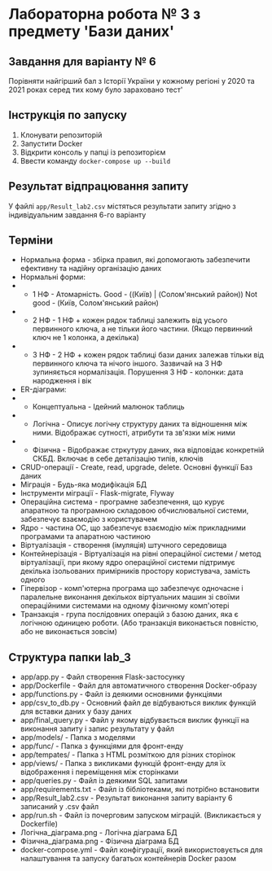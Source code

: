 # Лабораторна робота № 3 з предмету 'Бази даних'

## Завдання для варіанту № 6
Порівняти найгірший бал з Історії України у кожному регіоні у 2020 та 2021 роках серед тих кому було зараховано тест'

## Інструкція по запуску
1. Клонувати репозиторій
2. Запустити Docker
3. Відкрити консоль у папці із репозиторієм
4. Ввести команду `docker-compose up --build`

## Результат відпрацювання запиту
У файлі `app/Result_lab2.csv` містяться результати запиту згідно з індивідуальним завдання 6-го варіанту 

## Терміни
- Нормальна форма - збірка правил, які допомогають забезпечити ефективну та надійну організацію даних
- Нормальні форми:
- - 1 НФ - Атомарність. Good - ((Київ) | (Солом'янський район))  Not good - (Київ, Солом'янський район) 
- - 2 НФ - 1 НФ + кожен рядок таблиці залежить від усього первинного ключа, а не тільки його частини. 
(Якщо первинний ключ не 1 колонка, а декілька)
- - 3 НФ - 2 НФ + кожен рядок таблиці бази даних залежав тільки від первинного ключа та нічого іншого. 
Зазвичай на 3 НФ зупиняється нормалізація. Порушення 3 НФ - колонки: дата народження і вік
- ER-діаграми:
- - Концептуальна - Ідейний малюнок таблиць
- - Логічна - Описує логічну структуру даних та відношення між ними. Відображає сутності, атрибути та зв'язки між ними
- - Фізична - Відображає стркутуру даних, яка відповідає конкретній СКБД. Включає в себе деталізацію типів, ключів
- CRUD-операції - Create, read, upgrade, delete. Основні функції Баз даних
- Міграція - Будь-яка модифікація БД
- Інструменти міграції - Flask-migrate, Flyway
- Операційна система - програмне забезпечення, що курує апаратною та програмною складовою обчислювальної
системи, забезпечує взаємодію з користувачем
- Ядро - частина ОС, що забезпечує взаємодію між прикладними програмами та апаратною частиною
- Віртуалізація - створення (імуляція) штучного середовища
- Контейнерізація - Віртуалізація на рівні операційної системи / метод віртуалізації, при якому ядро 
операційної системи підтримує декілька ізольованих примірників простору користувача, замість одного
- Гіпервізор - комп'ютерна програма що забезпечує одночасне і паралельне виконання декількох віртуальних
машин зі своїми операційними системами на одному фізичному комп'ютері
- Транзакція - група послідовних операцій з базою даних, яка є логічною одиницею роботи.
(Або транзакція виконається повністю, або не виконається зовсім)
 
## Структура папки lab_3
- app/app.py - Файл створення Flask-застосунку
- app/Dockerfile - Файл для автоматичного створення Docker-образу
- app/functions.py - Файл із деякими основними функціями
- app/csv_to_db.py - Основний файл де відбуваються виклик функцій для вставки даних у базу даних
- app/final_query.py - Файл у якому відбувається виклик функції на виконання запиту і запис результату у файл
- app/models/ - Папка з моделями
- app/func/ - Папка з функціями для фронт-енду
- app/tempates/ - Папка з HTML розміткою для різних сторінок
- app/views/ - Папка з викликами функцій фронт-енду для їх відображення і переміщення між сторінками
- app/queries.py - Файл із деякими SQL запитами
- app/requirements.txt - Файл із бібліотеками, які потрібно встановити
- app/Result_lab2.csv - Результат виконання запиту варіанту 6 записаний у .csv файл 
- app/run.sh - Файл із почерговим запуском міграцій. (Викликається у Dockerfile)
- Логічна_діаграма.png - Логічна діаграма БД
- Фізична_діаграма.png - Фізична діаграма БД
- docker-compose.yml - Файл конфігурації, який використовується для налаштування та запуску багатьох контейнерів Docker разом